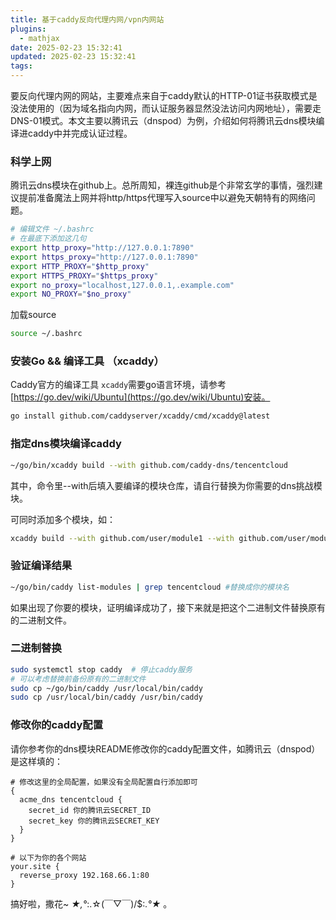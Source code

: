 ```yaml
---
title: 基于caddy反向代理内网/vpn内网站
plugins:
  - mathjax
date: 2025-02-23 15:32:41
updated: 2025-02-23 15:32:41
tags:
---
```

要反向代理内网的网站，主要难点来自于caddy默认的HTTP-01证书获取模式是没法使用的（因为域名指向内网，而认证服务器显然没法访问内网地址），需要走DNS-01模式。本文主要以腾讯云（dnspod）为例，介绍如何将腾讯云dns模块编译进caddy中并完成认证过程。

### 科学上网

腾讯云dns模块在github上。总所周知，裸连github是个非常玄学的事情，强烈建议提前准备魔法上网并将http/https代理写入source中以避免天朝特有的网络问题。

```bash
# 编辑文件 ~/.bashrc
# 在最底下添加这几句
export http_proxy="http://127.0.0.1:7890"
export https_proxy="http://127.0.0.1:7890"
export HTTP_PROXY="$http_proxy"
export HTTPS_PROXY="$https_proxy"
export no_proxy="localhost,127.0.0.1,.example.com"
export NO_PROXY="$no_proxy"
```

加载source

```bash
source ~/.bashrc
```

### 安装Go && 编译工具 （xcaddy）

Caddy官方的编译工具 `xcaddy`需要go语言环境，请参考[https://go.dev/wiki/Ubuntu](https://go.dev/wiki/Ubuntu)安装。


```bash
go install github.com/caddyserver/xcaddy/cmd/xcaddy@latest
```

### 指定dns模块编译caddy

```bash
~/go/bin/xcaddy build --with github.com/caddy-dns/tencentcloud
```

其中，命令里--with后填入要编译的模块仓库，请自行替换为你需要的dns挑战模块。

可同时添加多个模块，如：
```bash
xcaddy build --with github.com/user/module1 --with github.com/user/module2
```

### 验证编译结果
```bash
~/go/bin/caddy list-modules | grep tencentcloud #替换成你的模块名
```

如果出现了你要的模块，证明编译成功了，接下来就是把这个二进制文件替换原有的二进制文件。

### 二进制替换
```bash
sudo systemctl stop caddy  # 停止caddy服务
# 可以考虑替换前备份原有的二进制文件
sudo cp ~/go/bin/caddy /usr/local/bin/caddy
sudo cp /usr/local/bin/caddy /usr/bin/caddy
```

### 修改你的caddy配置
请你参考你的dns模块README修改你的caddy配置文件，如腾讯云（dnspod）是这样填的：


```caddy
# 修改这里的全局配置，如果没有全局配置自行添加即可
{
  acme_dns tencentcloud {
    secret_id 你的腾讯云SECRET_ID
    secret_key 你的腾讯云SECRET_KEY
  }
}

# 以下为你的各个网站
your.site {
  reverse_proxy 192.168.66.1:80
}
```

搞好啦，撒花~ *★,°*:.☆(￣▽￣)/$:*.°★* 。